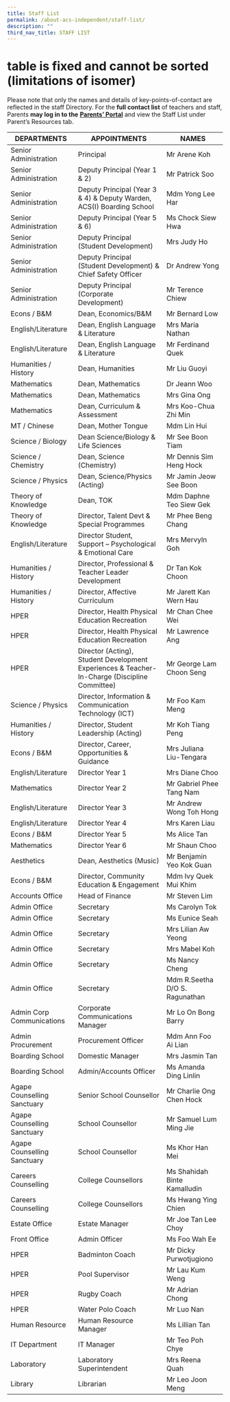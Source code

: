 ```yaml
---
title: Staff List
permalink: /about-acs-independent/staff-list/
description: ""
third_nav_title: STAFF LIST
---
```

# table is fixed and cannot be sorted (limitations of isomer)

Please note that only the names and details of key-points-of-contact are reflected in the staff Directory. For the **full contact list** of teachers and staff, Parents **may log in to the** <a href="http://lms.acsindep.edu.sg/ACSIndep/logon_new.aspx?type=parents" target="_blank"><b>Parents’ Portal</b></a> and view the Staff List under Parent’s Resources tab.

|     DEPARTMENTS  |     APPOINTMENTS    |   NAMES    |
|----------------|-----------|---------------|
| Senior Administration       | Principal                                                                                     | Mr Arene Koh                   |
| Senior Administration       | Deputy Principal (Year 1 & 2)                                                                 | Mr Patrick Soo                 |
| Senior Administration       | Deputy Principal (Year 3 & 4) & Deputy Warden, ACS(I) Boarding School                         | Mdm Yong Lee Har               |
| Senior Administration       | Deputy Principal (Year 5 & 6)                                                                 | Ms Chock Siew Hwa              |
| Senior Administration       | Deputy Principal (Student Development)                                                        | Mrs Judy Ho                    |
| Senior Administration       | Deputy Principal (Student Development) & Chief Safety Officer                                 | Dr Andrew Yong                 |
| Senior Administration       | Deputy Principal (Corporate Development)                                                      | Mr Terence Chiew               |
| Econs / B&M                 | Dean, Economics/B&M                                                                           | Mr Bernard Low                 |
| English/Literature          | Dean, English Language & Literature                                                           | Mrs Maria Nathan               |
| English/Literature          | Dean, English Language & Literature                                                           | Mr Ferdinand Quek              |
| Humanities / History        | Dean, Humanities                                                                              | Mr Liu Guoyi                   |
| Mathematics                 | Dean, Mathematics                                                                             | Dr Jeann Woo                   |
| Mathematics                 | Dean, Mathematics                                                                             | Mrs Gina Ong                   |
| Mathematics                 | Dean, Curriculum & Assessment                                                                 | Mrs Koo-Chua Zhi Min           |
| MT / Chinese                | Dean, Mother Tongue                                                                           | Mdm Lin Hui                    |
| Science / Biology           | Dean Science/Biology & Life Sciences                                                          | Mr See Boon Tiam               |
| Science / Chemistry         | Dean, Science (Chemistry)                                                                     | Mr Dennis Sim Heng Hock        |
| Science / Physics           | Dean, Science/Physics (Acting)                                                                | Mr Jamin Jeow See Boon         |
| Theory of Knowledge         | Dean, TOK                                                                                     | Mdm Daphne Teo Siew Gek        |
| Theory of Knowledge         | Director, Talent Devt & Special Programmes                                                    | Mr Phee Beng Chang             |
| English/Literature          | Director Student, Support – Psychological & Emotional Care                                    | Mrs Mervyln Goh                |
| Humanities / History        | Director, Professional & Teacher Leader Development                                           | Dr Tan Kok Choon               |
| Humanities / History        | Director, Affective Curriculum                                                                | Mr Jarett Kan Wern Hau         |
| HPER                        | Director, Health Physical Education Recreation                                                | Mr Chan Chee Wei               |
| HPER                        | Director, Health Physical Education Recreation                                                | Mr Lawrence Ang                |
| HPER                        | Director (Acting), Student Development Experiences & Teacher-In-Charge (Discipline Committee) | Mr George Lam Choon Seng       |
| Science / Physics           | Director, Information & Communication Technology (ICT)                                        | Mr Foo Kam Meng                |
| Humanities / History        | Director, Student Leadership (Acting)                                                         | Mr Koh Tiang Peng              |
| Econs / B&M                 | Director, Career, Opportunities & Guidance                                                    | Mrs Juliana Liu-Tengara        |
| English/Literature          | Director Year 1                                                                               | Mrs Diane Choo                 |
| Mathematics                 | Director Year 2                                                                               | Mr Gabriel Phee Tang Nam       |
| English/Literature          | Director Year 3                                                                               | Mr Andrew Wong Toh Hong        |
| English/Literature          | Director Year 4                                                                               | Mrs Karen Liau                 |
| Econs / B&M                 | Director Year 5                                                                               | Ms Alice Tan                   |
| Mathematics                 | Director Year 6                                                                               | Mr Shaun Choo                  |
| Aesthetics                  | Dean, Aesthetics (Music)                                                                      | Mr Benjamin Yeo Kok Guan       |
| Econs / B&M                 | Director, Community Education & Engagement                                                    | Mdm Ivy Quek Mui Khim          |
| Accounts Office             | Head of Finance                                                                               | Mr Steven Lim                  |
| Admin Office                | Secretary                                                                                     | Ms Carolyn Tok                 |
| Admin Office                | Secretary                                                                                     | Ms Eunice Seah                 |
| Admin Office                | Secretary                                                                                     | Mrs Lilian Aw Yeong            |
| Admin Office                | Secretary                                                                                     | Mrs Mabel Koh                  |
| Admin Office                | Secretary                                                                                     | Ms Nancy Cheng                 |
| Admin Office                | Secretary                                                                                     | Mdm R.Seetha D/O S. Ragunathan |
| Admin Corp Communications   | Corporate Communications Manager                                                              | Mr Lo On Bong Barry            |
| Admin Procurement           | Procurement Officer                                                                           | Mdm Ann Foo Ai Lian            |
| Boarding School             | Domestic Manager                                                                              | Mrs Jasmin Tan                 |
| Boarding School             | Admin/Accounts Officer                                                                        | Ms Amanda Ding Linlin          |
| Agape Counselling Sanctuary | Senior School Counsellor                                                                      | Mr Charlie Ong Chen Hock       |
| Agape Counselling Sanctuary | School Counsellor                                                                             | Mr Samuel Lum Ming Jie         |
| Agape Counselling Sanctuary | School Counsellor                                                                             | Ms Khor Han Mei                |
| Careers Counselling         | College Counsellors                                                                           | Ms Shahidah Binte Kamalludin   |
| Careers Counselling         | College Counsellors                                                                           | Ms Hwang Ying Chien            |
| Estate Office               | Estate Manager                                                                                | Mr Joe Tan Lee Choy            |
| Front Office                | Admin Officer                                                                                 | Ms Foo Wah Ee                  |
| HPER                        | Badminton Coach                                                                               | Mr Dicky Purwotjugiono         |
| HPER                        | Pool Supervisor                                                                               | Mr Lau Kum Weng                |
| HPER                        | Rugby Coach                                                                                   | Mr Adrian Chong                |
| HPER                        | Water Polo Coach                                                                              | Mr Luo Nan                     |
| Human Resource              | Human Resource Manager                                                                        | Ms Lillian Tan                 |
| IT Department               | IT Manager                                                                                    | Mr Teo Poh Chye                |
| Laboratory                  | Laboratory Superintendent                                                                     | Mrs Reena Quah                 |
| Library                     | Librarian                                                                                     | Mr Leo Joon Meng               |